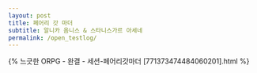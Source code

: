 ```yaml
---
layout: post
title: 페어리 갓 마더
subtitle: 알니카 옴니스 & 스타니스가르 아세네
permalink: /open_testlog/
---
```


{% 느긋한 ORPG - 완결 - 세션-페어리갓마더 [771373474484060201].html %}
